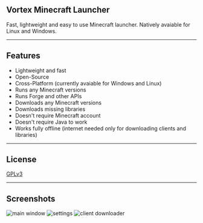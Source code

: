 ## Vortex Minecraft Launcher

Fast, lightweight and easy to use Minecraft launcher. Natively avaiable for Linux and Windows.

---

## Features

* Lightweight and fast
* Open-Source
* Cross-Platform (currently avaiable for Windows and Linux)
* Runs any Minecraft versions
* Runs Forge and other APIs
* Downloads any Minecraft versions
* Downloads missing libraries
* Doesn't require Minecraft account
* Doesn't require Java to work
* Works fully offline (internet needed only for downloading clients and libraries)

---

## License

[GPLv3](https://github.com/Kron4ek/minecraft-vortex-launcher/blob/master/LICENSE.txt)

---

## Screenshots

![main window](https://i.imgur.com/pd2tnnK.png)
![settings](https://i.imgur.com/dkiweug.png)
![client downloader](https://i.imgur.com/1QTjiDw.png)
